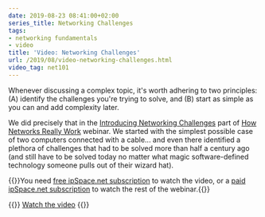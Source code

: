```yaml
---
date: 2019-08-23 08:41:00+02:00
series_title: Networking Challenges
tags:
- networking fundamentals
- video
title: 'Video: Networking Challenges'
url: /2019/08/video-networking-challenges.html
video_tag: net101
---
```

Whenever discussing a complex topic, it's worth adhering to two principles: (A) identify the challenges you're trying to solve, and (B) start as simple as you can and add complexity later.

We did precisely that in the [Introducing Networking Challenges](https://my.ipspace.net/bin/get/Net101/L1.1%20-%20Introducing%20Networking%20Challenges.mp4?doccode=Net101) part of [How Networks Really Work](https://www.ipspace.net/How_Networks_Really_Work) webinar. We started with the simplest possible case of two computers connected with a cable... and even there identified a plethora of challenges that had to be solved more than half a century ago (and still have to be solved today no matter what magic software-defined technology someone pulls out of their wizard hat).

{{<note free>}}You need [free ipSpace.net subscription](https://www.ipspace.net/Subscription/Free) to watch the video, or a [paid ipSpace.net subscription](https://www.ipspace.net/Subscription/) to watch the rest of the webinar.{{</note>}}

{{<jump>}}
[Watch the video](https://my.ipspace.net/bin/get/Net101/L1.1%20-%20Introducing%20Networking%20Challenges.mp4?doccode=Net101)
{{</jump>}}
